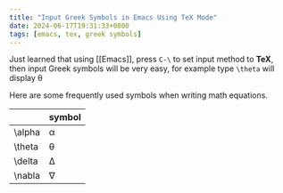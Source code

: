 ```yaml
---
title: "Input Greek Symbols in Emacs Using TeX Mode"
date: 2024-06-17T19:31:33+0800
tags: [emacs, tex, greek symbols]
---
```


Just learned that using [[Emacs]], press `C-\` to set input method to **TeX**, then input Greek symbols will be very easy, for example type `\theta` will display θ

Here are some frequently used symbols when writing math equations. 

|            | symbol |
| ---------- | ------ |
| \alpha     | α      |
| \theta     | θ      |
| \delta<br> | Δ      |
| \nabla     | ∇      |